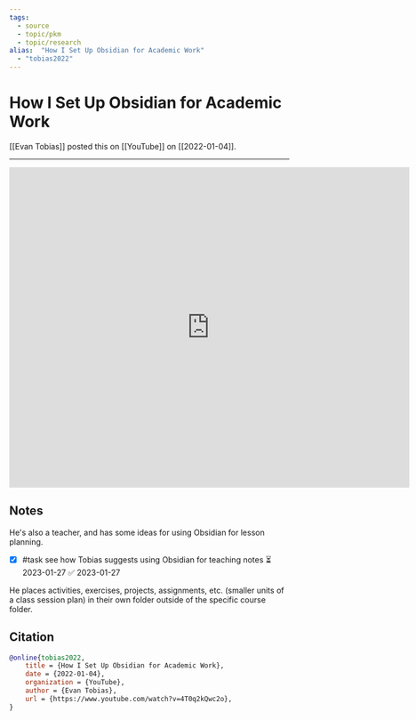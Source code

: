 ```yaml
---
tags:
  - source
  - topic/pkm
  - topic/research
alias:  "How I Set Up Obsidian for Academic Work"
  - "tobias2022"
---
```

# How I Set Up Obsidian for Academic Work

[[Evan Tobias]] posted this on [[YouTube]] on [[2022-01-04]].

---
<iframe
 width="720"
 height="576"
 src='https://www.youtube.com/embed/4T0q2kQwc2o'
 title="YouTube video player"
 frameborder="0"
 allow="accelerometer; autoplay; clipboard-write; encrypted-media; gyroscope; picture-in-picture"
 allowfullscreen>
</iframe>

## Notes
He's also a teacher, and has some ideas for using Obsidian for lesson planning.

- [x] #task see how Tobias suggests using Obsidian for teaching notes ⏳ 2023-01-27 ✅ 2023-01-27

He places activities, exercises, projects, assignments, etc. (smaller units of a class session plan) in their own folder outside of the specific course folder.
## Citation

```bibtex
@online{tobias2022,
	title = {How I Set Up Obsidian for Academic Work},
	date = {2022-01-04},
	organization = {YouTube},
	author = {Evan Tobias},
	url = {https://www.youtube.com/watch?v=4T0q2kQwc2o},
}
```

